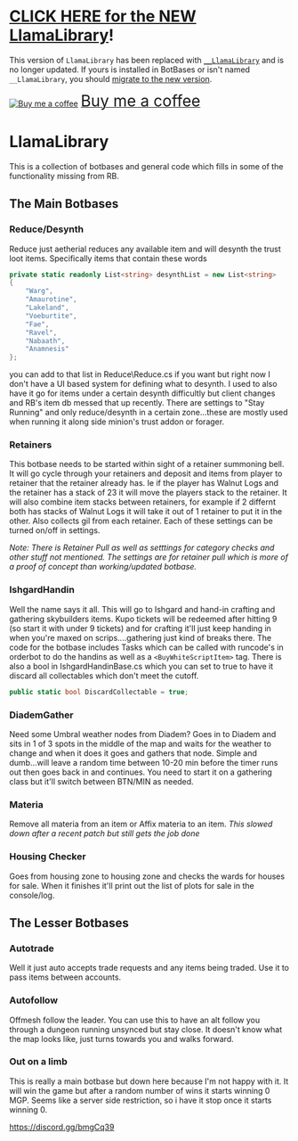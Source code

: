 # [CLICK HERE for the NEW LlamaLibrary][__ll]!

This version of `LlamaLibrary` has been replaced with [`__LlamaLibrary`][__ll] and is no longer updated. If yours is installed in BotBases or isn't named `__LlamaLibrary`, you should [migrate to the new version][__ll-install].

[__ll]: https://github.com/nt153133/__LlamaLibrary
[__ll-install]: https://github.com/nt153133/__LlamaLibrary#installation

<a class="bmc-button" target="_blank" href="https://www.buymeacoffee.com/soACz8y"><img src="https://cdn.buymeacoffee.com/buttons/bmc-new-btn-logo.svg" alt="Buy me a coffee"><span style="margin-left:5px;font-size:28px !important;">Buy me a coffee</span></a>

# LlamaLibrary

This is a collection of botbases and general code which fills in some of the functionality missing from RB.

## The Main Botbases

### Reduce/Desynth
Reduce just aetherial reduces any available item and will desynth the trust loot items. Specifically items that contain these words 
```cs
private static readonly List<string> desynthList = new List<string>
{
    "Warg",
    "Amaurotine",
    "Lakeland",
    "Voeburtite",
    "Fae",
    "Ravel",
    "Nabaath",
    "Anamnesis"
};
```
you can add to that list in Reduce\Reduce.cs if you want but right now I don't have a UI based system for defining what to desynth. I used to also have it go for items under a certain desynth difficultly but client changes and RB's item db messed that up recently. There are settings to "Stay Running" and only reduce/desynth in a certain zone...these are mostly used when running it along side minion's trust addon or forager.

### Retainers
This botbase needs to be started within sight of a retainer summoning bell. It will go cycle through your retainers and deposit and items from player to retainer that the retainer already has. Ie if the player has Walnut Logs and the retainer has a stack of 23 it will move the players stack to the retainer. It will also combine item stacks between retainers, for example if 2 differnt both has stacks of Walnut Logs it will take it out of 1 retainer to put it in the other. Also collects gil from each retainer. Each of these settings can be turned on/off in settings.

*Note: There is Retainer Pull as well as setttings for category checks and other stuff not mentioned. The settings are for retainer pull which is more of a proof of concept than working/updated botbase.*

### IshgardHandin
Well the name says it all. This will go to Ishgard and hand-in crafting and gathering skybuilders items. Kupo tickets will be redeemed after hitting 9 (so start it with under 9 tickets) and for crafting it'll just keep handing in when you're maxed on scrips....gathering just kind of breaks there. The code for the botbase includes Tasks which can be called with runcode's in orderbot to do the handins as well as a `<BuyWhiteScriptItem>` tag. There is also a bool in IshgardHandinBase.cs which you can set to true to have it discard all collectables which don't meet the cutoff. 
```cs 
public static bool DiscardCollectable = true;
```

### DiademGather
Need some Umbral weather nodes from Diadem? Goes in to Diadem and sits in 1 of 3 spots in the middle of the map and waits for the weather to change and when it does it goes and gathers that node. Simple and dumb...will leave a random time between 10-20 min before the timer runs out then goes back in and continues. You need to start it on a gathering class but it'll switch between BTN/MIN as needed.

### Materia
Remove all materia from an item or Affix materia to an item. *This slowed down after a recent patch but still gets the job done*

### Housing Checker
Goes from housing zone to housing zone and checks the wards for houses for sale. When it finishes it'll print out the list of plots for sale in the console/log.

## The Lesser Botbases

### Autotrade
Well it just auto accepts trade requests and any items being traded. Use it to pass items between accounts.

### Autofollow
Offmesh follow the leader. You can use this to have an alt follow you through a dungeon running unsynced but stay close. It doesn't know what the map looks like, just turns towards you and walks forward.

### Out on a limb
This is really a main botbase but down here because I'm not happy with it. It will win the game but after a random number of wins it starts winning 0 MGP. Seems like a server side restriction, so i have it stop once it starts winning 0. 

https://discord.gg/bmgCq39


